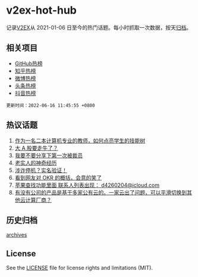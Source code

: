 # v2ex-hot-hub

 记录[V2EX](https://www.v2ex.com/)从 2021-01-06 日至今的热门话题。每小时抓取一次数据，按天[归档](archives)。
 
 ## 相关项目

- [GitHub热榜](https://github.com/snaildev/github-hot-hub)
- [知乎热榜](https://github.com/snaildev/zhihu-hot-hub)
- [微博热榜](https://github.com/snaildev/weibo-hot-hub)
- [头条热榜](https://github.com/snaildev/toutiao-hot-hub)
- [抖音热榜](https://github.com/snaildev/douyin-hot-hub)


 `更新时间：2022-06-16 11:45:55 +0800`

## 热议话题

1. [作为一名二本计算机专业的教师，如何点亮学生的技能树](https://www.v2ex.com/t/859822)
1. [大 A 股要走牛了？](https://www.v2ex.com/t/859742)
1. [我要不要分享下第一次被裁员](https://www.v2ex.com/t/859781)
1. [老实人的神奇经历](https://www.v2ex.com/t/859962)
1. [涉诈停机？实名验证！](https://www.v2ex.com/t/859775)
1. [看到网友对 OKR 的概括，会意的笑了](https://www.v2ex.com/t/859751)
1. [苹果查找功能里面 联系人列表出现： d4260204@icloud.com](https://www.v2ex.com/t/859750)
1. [有没有公司的产品是基于多家公有云的。一家云出了问题，可以平滑切换到其他云计算厂商？](https://www.v2ex.com/t/859841)

## 历史归档

[archives](archives)

## License

See the [LICENSE](LICENSE) file for license rights and limitations (MIT).
